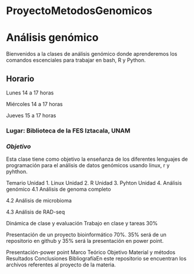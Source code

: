# ProyectoMetodosGenomicos
# Análisis genómico
Bienvenidos a la clases de análisis genómico donde aprenderemos los comandos escenciales para trabajar en bash, R y Python.

## Horario
Lunes 14 a 17 horas

Miércoles 14 a 17 horas

Jueves 15 a 17 horas

### Lugar: Biblioteca de la FES Iztacala, UNAM
### *Objetivo*
Esta clase tiene como objetivo la enseñanza de los diferentes lenguajes de programación para el análisis de datos genómicos usando linux, r y pyhthon.

Temario
Unidad 1. Linux
Unidad 2. R
Unidad 3. Pyhton
Unidad 4. Análisis genómico
4.1 Análisis de genoma completo

4.2 Análisis de microbioma

4.3 Análisis de RAD-seq

Dinámica de clase y evaluación
Trabajo en clase y tareas 30%

Presentación de un proyecto bioinformático 70%. 35% será de un repositorio en github y 35% será la presentación en power point.

Presentación-power point
Marco Teórico
Objetivo
Material y métodos
Resultados
Conclusiones
BibliografíaEn este repositorio se encuentran los archivos referentes al proyecto de la materia.
